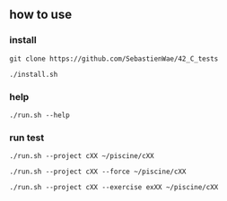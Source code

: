 ## how to use
### install
`git clone https://github.com/SebastienWae/42_C_tests`

`./install.sh`

### help
`./run.sh --help`

### run test
`./run.sh --project cXX ~/piscine/cXX`

`./run.sh --project cXX --force ~/piscine/cXX`

`./run.sh --project cXX --exercise exXX ~/piscine/cXX`

